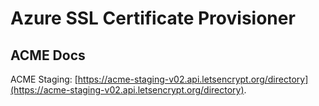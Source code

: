 # Azure SSL Certificate Provisioner

## ACME Docs

ACME Staging: [https://acme-staging-v02.api.letsencrypt.org/directory](https://acme-staging-v02.api.letsencrypt.org/directory).
